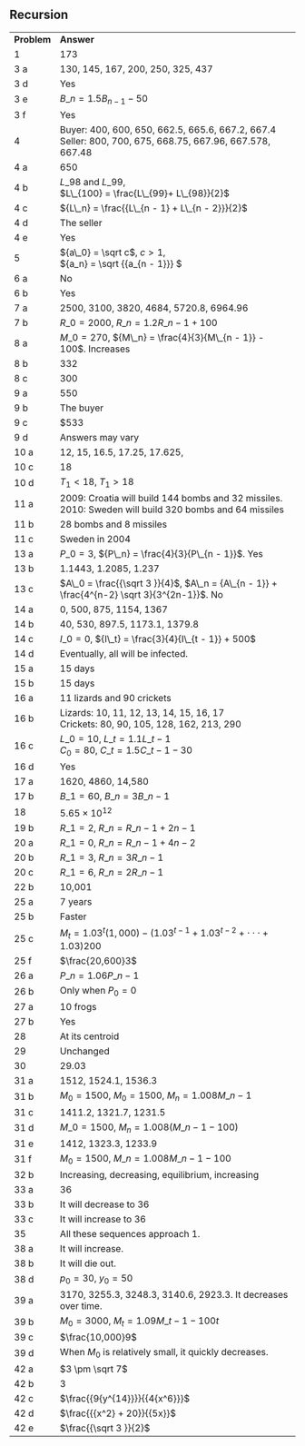
## Recursion


|||
|-------|------|
|**Problem**|**Answer**|
|1|173|
|3 a|130, 145, 167, 200, 250, 325, 437|
|3 d|Yes|
|3 e|<span>${B\_n} = 1.5{B_{n - 1}} - 50$</span>|
|3 f|Yes|
|4|Buyer: 400, 600, 650, 662.5, 665.6, 667.2, 667.4<br> Seller: 800, 700, 675, 668.75, 667.96, 667.578, 667.48|
|4 a|650|
|4 b|<span>$L\_{98}$</span> and <span>$L\_{99}$</span>,<br> $L\_{100} = \frac{L\_{99}+ L\_{98}}{2}$|
|4 c|<span>${L\_n} = \frac{{L\_{n - 1} + L\_{n - 2}}}{2}$</span>|
|4 d|The seller|
|4 e|Yes|
|5|<span>${a\_0} = \sqrt c$</span>, <span>$c > 1$</span>, <br><span>${a\_n} = \sqrt {{a\_{n - 1}}} $</span>|
|6 a|No|
|6 b|Yes|
|7 a|2500, 3100, 3820, 4684, 5720.8, 6964.96|
|7 b|<span>${R\_0} = 2000$</span>, <span>${R\_n} = 1.2{R\_{n - 1}} + 100$</span>|
|8 a|<span>${M\_0} = 270$</span>, <span>${M\_n} = \frac{4}{3}{M\_{n - 1}} - 100$</span>. Increases|
|8 b|332|
|8 c|300|
|9 a|550|
|9 b|The buyer|
|9 c|\$533|
|9 d|Answers may vary|
|10 a|12, 15, 16.5, 17.25, 17.625,|
|10 c|18|
|10 d|<span>${T_1} < 18$</span>, <span>${T_1} > 18$</span>|
|11 a|2009: Croatia will build 144 bombs and 32 missiles.<br>2010: Sweden will build 320 bombs and 64 missiles|
|11 b|28 bombs and 8 missiles|
|11 c|Sweden in 2004|
|13 a|<span>${P\_0} = 3$</span>, <span>${P\_n} = \frac{4}{3}{P\_{n - 1}}$</span>. Yes|
|13 b|1.1443, 1.2085, 1.237|
|13 c|$A\_0 = \frac{{\sqrt 3 }}{4}$, $A\_n = {A\_{n - 1}} + \frac{4^{n-2} \sqrt 3}{3^{2n-1}}$. No|
|14 a|0, 500, 875, 1154, 1367|
|14 b|40, 530, 897.5, 1173.1, 1379.8|
|14 c|<span>${I\_0} = 0$</span>, <span>${I\_t} = \frac{3}{4}{I\_{t - 1}} + 500$</span>|
|14 d|Eventually, all will be infected.|
|15 a|15 days|
|15 b|15 days|
|16 a|11 lizards and 90 crickets|
|16 b|Lizards: 10, 11, 12, 13, 14, 15, 16, 17<br> Crickets: 80, 90, 105, 128, 162, 213, 290|
|16 c|<span>${L\_0} = 10$</span>, $L\_t = 1.1L\_{t-1}$ <br><span>${C_0} = 80$</span>, <span>${C\_t} = 1.5{C\_{t - 1}} - 30$</span>|
|16 d|Yes|
|17 a|1620, 4860, 14,580|
|17 b|<span>${B\_1} = 60$</span>, <span>${B\_n} = 3{B\_{n - 1}}$</span>|
|18|<span>$5.65 \times {10^{12}}$</span>|
|19 b|<span>${R\_1} = 2$</span>, <span>${R\_n} = {R\_{n - 1}} + 2n - 1$</span>|
|20 a|<span>${R\_1} = 0$</span>, <span>${R\_n} = {R\_{n - 1}} + 4n - 2$</span>|
|20 b|<span>${R\_1} = 3$</span>, <span>$R\_n = 3R\_{n - 1}$</span>|
|20 c|<span>${R\_1} = 6$</span>, <span>$R\_n = 2R\_{n - 1}$</span>|
|22 b|10,001|
|25 a|7 years|
|25 b|Faster|
|25 c|<span>${M_t} = {1.03^t}(1,000) - ({1.03^{t - 1}} + {1.03^{t - 2}} + \cdot \cdot \cdot + 1.03)200$</span>|
|25 f|<span>$\frac{20,600}3$</span>|
|26 a|<span>$P\_n = 1.06P\_{n - 1}$</span>|
|26 b|Only when <span>${P_0} = 0$</span>|
|27 a|10 frogs|
|27 b|Yes|
|28|At its centroid|
|29|Unchanged|
|30|29.03|
|31 a|1512, 1524.1, 1536.3|
|31 b|<span>${M_0} = 1500$</span>, $M_0 = 1500$, $M_n = 1.008M\_{n-1}$|
|31 c|1411.2, 1321.7, 1231.5|
|31 d|<span>${M\_0} = 1500$, $M_n = 1.008 \left( M\_{n - 1} - 100 \right)$</span>|
|31 e|1412, 1323.3, 1233.9|
|31 f|$M_0 = 1500$, ${M\_n} = 1.008{M\_{n - 1}} - 100$</span>|
|32 b|Increasing, decreasing, equilibrium, increasing|
|33 a|36|
|33 b|It will decrease to 36|
|33 c|It will increase to 36|
|35|All these sequences approach 1.|
|38 a|It will increase.|
|38 b|It will die out.|
|38 d|<span>${p_0} = 30$</span>, <span>${y_0} = 50$</span>|
|39 a|3170, 3255.3, 3248.3, 3140.6, 2923.3. It decreases over time.|
|39 b|<span>$M_0 = 3000$</span>, <span>$M_t = 1.09M\_{t - 1} - 100t$</span>|
|39 c|$\frac{10,000}9$|
|39 d|When <span>$M_0$</span> is relatively small, it quickly decreases.|
|42 a|<span>$3 \pm \sqrt 7$</span>|
|42 b|3|
|42 c|<span>$\frac{{9{y^{14}}}}{{4{x^6}}}$</span>|
|42 d|<span>$\frac{{{x^2} + 20}}{{5x}}$</span>|
|42 e|<span>$\frac{{\sqrt 3 }}{2}$</span>|
